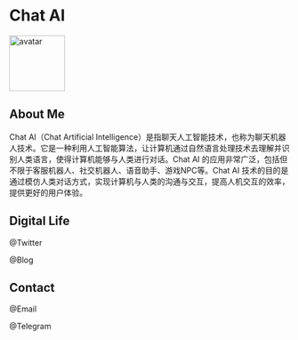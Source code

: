 
# Chat AI
<img src="https://raw.githubusercontent.com/orange2ai/orange2ai/main/orange.png" alt="avatar" width="100" height="100">

## About Me

Chat AI（Chat Artificial Intelligence）是指聊天人工智能技术，也称为聊天机器人技术。它是一种利用人工智能算法，让计算机通过自然语言处理技术去理解并识别人类语言，使得计算机能够与人类进行对话。Chat AI 的应用非常广泛，包括但不限于客服机器人、社交机器人、语音助手、游戏NPC等。Chat AI 技术的目的是通过模仿人类对话方式，实现计算机与人类的沟通与交互，提高人机交互的效率，提供更好的用户体验。

## Digital Life

@Twitter 

@Blog 




## Contact

@Email <a href=""></a>

@Telegram
